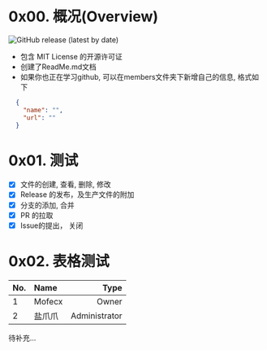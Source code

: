 # 0x00. 概况(Overview)

![GitHub release (latest by date)](https://img.shields.io/github/v/release/Mofecx/TestRepo?color=pink&logo=github&logoColor=black&style=for-the-badge)

- 包含 MIT License 的开源许可证
- 创建了ReadMe.md文档
- 如果你也正在学习github, 可以在members文件夹下新增自己的信息, 格式如下
```json
  {
    "name": "",
    "url": ""
  }
```
# 0x01. 测试
- [x] 文件的创建, 查看, 删除, 修改
- [x] Release 的发布，及生产文件的附加
- [x] 分支的添加, 合并
- [x] PR 的拉取
- [x] Issue的提出， 关闭
# 0x02. 表格测试
|No.|Name|Type|
|:--|:---|---:|
|1|Mofecx|Owner|
|2|盐爪爪|Administrator|

待补充...
